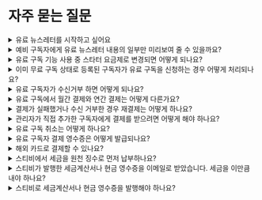 # 자주 묻는 질문

<details>

<summary>유료 뉴스레터를 시작하고 싶어요</summary>

💬이 내용은 **스탠다드, 프로, 엔터프라이즈 요금제**에 해당하는 도움말입니다.



[유료 구독 주소록](broken-reference)을 사용하면 구독자에게 유료 구독료를 받으면서 유료 뉴스레터를 발행할 수 있습니다. 유료 뉴스레터의 운영 방식은 크게 정기 발행 방식과 시즌제 발행 방식으로 구분할 수 있습니다.

#### 정기 발행 방식

정기 발행 방식이란, 정해진 발행 기간 없이 꾸준하게 뉴스레터를 발행하는 방식을 말합니다. 가장 일반적인 정기 발행 방식으로 [<커피팟> 뉴스레터](https://coffeepot.me/)를 들 수 있습니다.

[<커피팟> 뉴스레터](https://page.stibee.com/subscriptions/52057)는 ‘쉽고 재밌는 해외 비즈니스’를 주제로 주 2\~3회 이상 발행하며 유료 결제한 구독자를 대상으로 ‘프리미엄 콘텐츠’를 제공하는 방식으로 운영됩니다. 결제는 구독자가 구독을 해지하지 않는 이상 계속해서 매월 정기적으로 이루어집니다.

#### 시즌제 발행 방식

시즌제 발행 방식이란, 구독 신청 기간과 뉴스레터의 발행 기간이 정해져 있는 것을 말합니다. 유료 뉴스레터를 원하는 기간만큼(예: 한 달, 두 달 등) 운영하고, 구독 신청 기간도 사전 신청 기간 유무에 따라서 원하는 방식으로 설정할 수 있습니다. (예: 뉴스레터 발행 전 한 달을 사전 신청 기간으로 설정해 구독 신청 기간과 발행 기간을 분리할 수 있습니다.)

시즌제 유료 뉴스레터의 대표적인 사례로는 굿수진 님의 <굿수진 라디오>가 있습니다.

[굿수진 님의 <굿수진 라디오>](https://blog.stibee.com/%ED%95%98%EC%99%80%EC%9D%B4%EC%97%90%EC%84%9C-%ED%8E%B8%EC%A7%80%ED%95%A0%EA%B2%8C%EC%9A%94-%EC%95%84%EC%82%AC%EC%9D%B4%EB%B3%BC-%ED%95%98%EB%82%98-%EC%82%AC%EC%A3%BC%EC%84%B8%EC%9A%94-cff1fe86bef7)는 시즌제 유료 뉴스레터로 ‘지금 (동시대) 지구 너머에서 일어나는 굿수진의 여행이야기를 주제로 멕시코, 하와이 한 달 동안의 여행 에세이’를 ‘10일’동안 구독 신청을 받은 후 ‘멕시코, 하와이 각 뉴스레터가 한 달씩’ 발행되었습니다.

자세한 설정 방법은 [seasonal-paid-newsletter-management.md](../tip/overview/seasonal-paid-newsletter-management.md "mention")를 참고해 보세요.



각 운영 방식에 대한 자세한 내용과 주소록 설정 방법이 궁금하다면 [유료 구독 주소록](broken-reference) 도움말을 확인해 보세요.

</details>

<details>

<summary>예비 구독자에게 유료 뉴스레터 내용의 일부만 미리보여 줄 수 있을까요?</summary>

💬이 내용은 **스탠다드, 프로, 엔터프라이즈 요금제**에 해당하는 도움말입니다.&#x20;



유료 콘텐츠 미리보기 기능을 사용하면 예비 구독자가 유료 콘텐츠의 일부분을 미리 확인할 수 있으므로 유료 구독자 모집에 도움을 받을 수 있습니다.

#### 유료 콘텐츠 미리보기 설정하기

유료 콘텐츠 미리보기 기능은 페이지에서 설정할 수 있습니다. \[페이지 → 유료 콘텐츠]에서 '유료 콘텐츠 미리보기 사용하기 기능'을 활성화하면 유료 구독자용으로 발행된 이메일의 일부를 유료 구독자가 아닌 예비 구독자 또는 무료 구독자도 확인할 수 있습니다. 유료 구독자로 로그인한 경우에는 메일 본문 전체를 모두 확인할 수 있습니다.&#x20;

같은 경로로 '유료 콘텐츠 미리보기 기능'을 비활성화할 수도 있습니다. 미리보기를 비활성화한 경우 무료 구독자 또는 예비 구독자는 페이지에 발행된 유료 콘텐츠로 발행된 이메일의 내용을 확인할 수 없습니다. 유료 구독자는 미리보기가 비활성화되어 있어도 모든 내용을 확인할 수 있습니다.

</details>

<details>

<summary>유료 구독 기능 사용 중 스타터 요금제로 변경되면 어떻게 되나요?</summary>

무료 요금제인 '스타터 요금제'로 변경된 경우 유료 구독 주소록은 '만료 상태'로 변경됩니다.

유료 구독 주소록이 만료 상태로 변경됨에 따라 기존 '유료 구독' 상태의 구독자는 모두 '무료 구독' 상태로 변경되며, 유료 구독자의 결제 정보도 모두 삭제됩니다.

다시 유료 구독 주소록 기능을 사용하기 위해서는 스티비 요금제를 결제해야 합니다. 결제 정보가 삭제된 구독자에게 다시 결제받고 싶다면 구독자가 구독 폼 혹은 구독 정보 변경 화면을 통해 결제 정보를 입력하고 [결제를 진행](managing-paid-subscribers/change-status.md#h\_3d60d7ba63)해야 합니다.

</details>

<details>

<summary>이미 무료 구독 상태로 등록된 구독자가 유료 구독을 신청하는 경우 어떻게 처리되나요?</summary>

💬이 내용은 **스탠다드, 프로, 엔터프라이즈 요금제**에 해당하는 도움말입니다.&#x20;



이미 주소록에 '무료 구독' 상태로 추가된 구독자가 '유료 구독'을 신규로 신청하는 경우, 구독 상태가 '무료 구독'에서 '유료 구독' 상태로 변경됩니다.&#x20;

이미 추가된 구독자의 기준은 구독자의 이메일 주소를 기준으로 판단하기 때문에 같은 이메일 주소로 등록해야 구독 정보가 업데이트 됩니다. 새로운 이메일 주소로 구독 신청을 하는 경우 새로운 구독자로 추가되어 결제가 이루어집니다.

</details>

<details>

<summary>유료 구독자가 수신거부 하면 어떻게 되나요?</summary>

💬 이 내용은 **스탠다드, 프로, 엔터프라이즈 요금제**에 해당하는 도움말입니다.



유료 구독자는 '이메일'이나 '구독 정보 변경 화면'을 통해 직접 수신거부 할 수 있습니다. 구독자가 수신 거부를 하는 경우 유료 구독자의 구독 상태는 수신거부 상태로 즉시 변경되며, 발송 대상에서 자동으로 제외됩니다.\
\
구독자의 결제 정보는 수신거부 상태로 변경되면서 즉시 삭제되므로 다음 정기 결제는 발생하지 않습니다. 삭제된 결제 정보는 복구가 불가능하므로, 결제 정보가 삭제된 경우 다시 결제하기 위해서는 구독자가 직접 \[구독 정보 변경 화면]에서 구독 유형을 '유료 구독'으로 선택해서 결제를 진행해야 합니다.

</details>

<details>

<summary>유료 구독에서 월간 결제와 연간 결제는 어떻게 다른가요?</summary>

💬 이 내용은 **스탠다드, 프로, 엔터프라이즈 요금제**에 해당하는 도움말입니다.



유료 구독 상품은 '월간 결제'와 '연간 결제'로 구분합니다. 관리자의 설정에 따라 두 구독 상품을 모두 결제를 받을 수 있고 둘 중의 하나의 구독 상품만 선택하여 결제를 받는 것도 가능합니다. 구독 상품에 따라 결제가 이루어지는 방식과 정산금 입금 절차가 달라집니다.

### 월간 결제 <a href="#h_842ccb150f" id="h_842ccb150f"></a>

#### 결제 방식 <a href="#h_0fd26dd113" id="h_0fd26dd113"></a>

월간 결제는 매월 구독자에게 정기 결제를 받습니다. 구독자가 첫 결제한 날을 기준으로 매월 결제일 오전 11:00에 정기 결제가 이루어집니다. 예를 들어 3월 10일에 구독자가 월간 결제로 구독료를 결제한 경우 다음 결제는 4월 10일 오전 11:00에 이루어지며 이후 구독자가 [구독을 취소](https://help.stibee.com/hc/ko/articles/4756480741135)하지 않는 이상 매월 10일 오전 11:00에 정기 결제가 이루어집니다.

#### 정산 방식 <a href="#h_6f049e37aa" id="h_6f049e37aa"></a>

월간 결제로 결제가 이루어진 건은 매월 정산이 이루어집니다. 결제가 이루어진 다음 달 25일(휴일이나 공휴일이라면 다음 영업일)에 결제된 금액이 입금됩니다.

### 연간 결제 <a href="#h_f10692e81d" id="h_f10692e81d"></a>

#### 결제 방식 <a href="#h_4c2196d8d6" id="h_4c2196d8d6"></a>

연간 결제는 1년 치 구독료를 한 번에 결제받습니다. 정기 결제는 1년 단위로 이루어집니다. 예를 들어 3월 10일에 구독료를 연간 결제한 경우 다음 결제는 처음으로 결제한 연도로부터 1년 뒤 3월 10일 오전 11:00에 이루어집니다. 구독자가 구독을 해지하지 않는 이상 매월 연 단위로 구독료가 결제됩니다.

#### 정산 방식 <a href="#h_548d18426b" id="h_548d18426b"></a>

연간 결제는 월간 결제와 달리 1년 단위로 분할 계산하여 지급됩니다. 예를 들어 3월 10일에 12,000원이 결제된 경우 다음 정산일인 4월 25일에는 12,000원을 12로 나눈 1,000원이 지급되고 이후 매월 25일에 남은 금액이 분할로 지급됩니다.\
\
연간 결제된 금액이 분할 지급되는 이유는 연간 결제로 구독료를 결제받았지만, 유료 뉴스레터 발행인의 개인적인 사정이나 갑자기 뉴스레터 발행이 중단되는 경우 구독자를 보호하기 위한 조치입니다.

</details>

<details>

<summary>결제가 실패했거나 수신 거부한 경우 재결제는 어떻게 하나요?</summary>

💬 이 내용은 **스탠다드, 프로, 엔터프라이즈 요금제**에 해당하는 도움말입니다.



#### 결제에 실패했거나 수신거부 한 경우 구독자의 구독 유형이 '무료 구독' 상태로 변경되면 결제 정보가 즉시 삭제되어 정기 결제가 진행되지 않습니다. 다시 결제받기 위해서는 결제 정보를 등록해주어야 합니다.  <a href="#repayment" id="repayment"></a>

자세한 방법은 [#h\_3d60d7ba63](managing-paid-subscribers/change-status.md#h\_3d60d7ba63 "mention")를 참고해 주세요.

</details>

<details>

<summary>관리자가 직접 추가한 구독자에게 결제를 받으려면 어떻게 해야 하나요?</summary>

💬 이 내용은 **스탠다드, 프로, 엔터프라이즈** 요금제에 해당하는 도움말입니다.



관리자가 직접 추가한 구독자는 정기 결제를 위한 결제 정보가 등록이 되어 있지 않기 때문에 결제를 받을 수 없습니다. 이 경우 유료 구독 폼 또는 구독 정보 변경하기 화면을 통해 구독자가 직접 결제를 진행해야 합니다.

</details>

<details>

<summary>유료 구독 취소는 어떻게 하나요?</summary>

💬 이 내용은 **스탠다드, 프로, 엔터프라이즈** 요금제에 해당하는 도움말입니다.



유료 구독을 취소하는 방법은 관리자가 처리하는 방법과 구독자가 스스로 진행하는 방법으로 나뉩니다. 자세한 방법은 [#h\_3d60d7ba63-1](managing-paid-subscribers/change-status.md#h\_3d60d7ba63-1 "mention") 도움말을 참고해 주세요.

</details>

<details>

<summary>유료 구독자 결제 영수증은 어떻게 발급되나요?</summary>

💬 이 내용은 **스탠다드, 프로, 엔터프라이즈** 요금제에 해당하는 도움말입니다.



\[구독 정보 변경 화면]에서 구독자가 직접 조회할 수 있습니다. \[주소록 → 구독 화면 → 구독 정보 변경 화면]의 URL을 구독자에게 전달하면 구독자가 직접 자신의 구독료 영수증을 확인할 수 있습니다.

구독 정보 변경 화면 URL을 확인하는 자세한 방법은 [구독 정보 변경 화면](../page/subscriber-guide/modify.md#url) 참고해 주세요.

</details>

<details>

<summary>해외 카드로 결제할 수 있나요?</summary>

유료 뉴스레터의 해외 결제는 지원하고 있지 않습니다.

</details>

<details>

<summary>스티비에서 세금을 원천 징수로 먼저 납부하나요?</summary>

아닙니다.&#x20;

스티비는 중간에서 유료 뉴스레터를 운영할 수 있는 서비스를 제공하게 되고, 스티비 회원과 스티비 사이에는 고용 관계로서 소득을 지급하는 관계가 아니기 때문에 별도로 원천세를 제하고 지급하지 않습니다.

소득 신고가 자동으로 이루어지지 않기 때문에 직접 수익을 신고하여 소득세를 납부해야 합니다.

</details>

<details>

<summary>스티비가 발행한 세금계산서나 현금 영수증을 이메일로 받았습니다. 세금을 이만큼 내야 하나요?</summary>

스티비에서 발행하는 세금계산서 또는 현금영수증은 유료 구독 기능 사용에 따라 발생한 '수수료'에 대한 영수증으로 회원의 소득에 따라 발생한 소득세와는 다릅니다. 납부한 수수료와는 별개로 소득에 대한 신고도 진행해야 합니다.

</details>

<details>

<summary>스티비로 세금계산서나 현금 영수증을 발행해야 하나요?</summary>

아닙니다.

유료 구독 기능을 사용해 결제 받은 금액은 유료 구독자로 부터 스티비 회원이 결제받은 금액이기 때문에 스티비로 세금계산서나 현금영수증을 발행하면 안됩니다. 총 결제 금액을 기준으로 스티비 회원의 소득 또는 매출로 직접 신고해 주세요.

</details>
